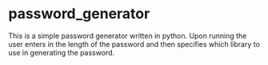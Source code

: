 # password_generator

This is a simple password generator written in python.  Upon running the user enters in the length of the password and then specifies which library to use in generating the password.
